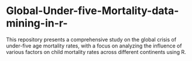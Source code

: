 # Global-Under-five-Mortality-data-mining-in-r-
This repository presents a comprehensive study on the global crisis of under-five age mortality rates, with a focus on analyzing the influence of various factors on child mortality rates across different continents using R.
